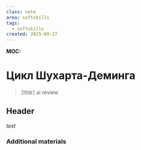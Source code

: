 ```yaml
---
class: note
area: softskills
tags:
  - softskills
created: 2025-09-27
---
```

**MOC:**

# Цикл Шухарта-Деминга

> [!tldr] ai review
> 

## Header

*text*

### Additional materials